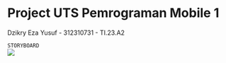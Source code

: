 # Project UTS Pemrograman Mobile 1

Dzikry Eza Yusuf - 312310731 - TI.23.A2

`STORYBOARD` <br>
<img src="SB_Mobile1/sb.png">
